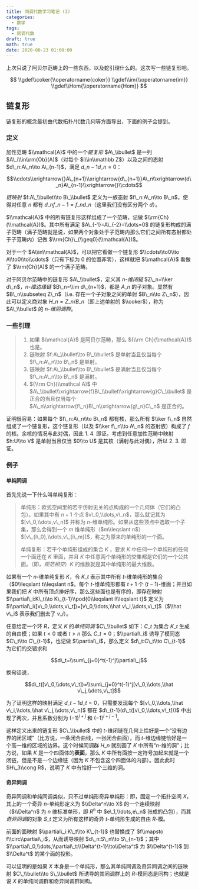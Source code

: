 ```yaml
---
title: 同调代数学习笔记 (3)
categories:
  - 数学
tags:
  - 同调代数
draft: true
math: true
date: 2020-08-23 01:00:00
---
```


上次只说了阿贝尔范畴上的一些东西，以及蛇引理什么的。这次写一些链复形吧。

<!--more-->

$$
\\gdef\\coker{\\operatorname{coker}}
\\gdef\\im{\\operatorname{im}}
\\gdef\\Hom{\\operatorname{Hom}}
$$

## 链复形

链复形的概念最初由代数拓扑/代数几何等方面导出，下面的例子会提到。

### 定义

加性范畴 $\\mathcal{A}$ 中的一个*链复形* $A\_\\bullet$ 是一列 $A\_i\\in\\rm{Ob}(A)$（对每个 $i\\in\\mathbb Z$）以及之间的态射 $d\_n:A\_n\\to A\_{n-1}$，满足 $d\_{n-1}d\_n=0$：

$$\\cdots\\xrightarrow{}A\_{n+1}\\xrightarrow{d\_{n+1}}A\_n\\xrightarrow{d\_n}A\_{n-1}\\xrightarrow{}\\cdots$$

*链映射* $f:A\_\\bullet\\to B\_\\bullet$ 定义为一族态射 $f\_n:A\_n\\to B\_n$，使得对任意 $n$ 都有 $d\_nf\_{n-1}=f\_nd\_n$（这里我们没有区分两个 $d$）。

$\\mathcal{A}$ 中的所有链复形这样组成了一个范畴，记做 $\\rm{Ch}(\\mathcal{A})$。其中所有满足 $A\_{-1}=A\_{-2}=\\dots=0$ 的链复形构成的满子范畴（满子范畴就是说，如果两个对象处于子范畴内那么它们之间所有态射都处于子范畴内）记做 $\\rm{Ch}\_{\\geq0}(\\mathcal{A})$。

对于一个 $A\\in\\mathcal{A}$，可以把它看做一个链复形 $\\cdots\\to0\\to A\\to0\\to\\cdots$（只有下标为 $0$ 的位置非零），这样就把 $\\mathcal{A}$ 看做了 $\\rm{Ch}(A)$ 的一个满子范畴。

对于阿贝尔范畴中的链复形 $A\_\\bullet$，定义其 *$n$-维闭链* $Z\_n=\\ker d\_n$，*$n$-维边缘链* $B\_n=\\im d\_{n+1}$，都是 $A\_n$ 的子对象。显然有 $B\_n\\subseteq Z\_n$（i.e. 存在一个子对象之间的单射 $B\_n\\to Z\_n$），因此可以定义商对象 $H\_n=Z\_n/B\_n$（即上述单射的 $\\coker$），称为 $A\_\\bullet$ 的 *$n$-维同调群*。

### 一些引理

> 1. 如果 $\\mathcal{A}$ 是阿贝尔范畴，那么 ${\\rm Ch}(\\mathcal{A})$ 也是。
> 2. 链映射 $f:A\_\\bullet\\to B\_\\bullet$ 是单射当且仅当每个 $f\_n:A\_n\\to B\_n$ 是单射。
> 3. 链映射 $f:A\_\\bullet\\to B\_\\bullet$ 是满射当且仅当每个 $f\_n:A\_n\\to B\_n$ 是满射。
> 4. ${\\rm Ch}(\\mathcal A)$ 中 $A\_\\bullet\\xrightarrow{f}B\_\\bullet\\xrightarrow{g}C\_\\bullet$ 是正合的当且仅当每个 $A\_n\\xrightarrow{f\_n}B\_n\\xrightarrow{g\_n}C\_n$ 是正合的。

证明很容易：如果每个 $f\_n:A\_n\\to B\_n$ 都有核，那么所有 $\\ker f\_n$ 自然组成了一个链复形，这个链复形（以及 $\\ker f\_n\\to A\_n$ 的态射族）构成了 $f$ 的核。余核的情况与此对偶，因此 1. 4. 即证。考虑到任意加性范畴中映射 $h:U\\to V$ 是单射当且仅当 $0\\to U$ 是其核（满射与此对偶），所以 2. 3. 即证。

### 例子

#### 单纯同调

首先先说一下什么叫单纯复形：

> 单纯形：欧式空间里的若干仿射无关的点构成的一个几何体（它们的凸包）。如果其中有 $n+1$ 个点 $v\_0,\\dots,v\_n$，那么就记其为 $[v\_0,\\dots,v\_n]$ 并称为 $n$-维单纯形。如果从这些顶点中选取一个子集，那么会得到一个 $m$ 维单纯形（$m\\leqslant n$） $[v\_{i\_0},\\dots,v\_{i\_m}]$，称之为原来的单纯形的一个面。
>
> 单纯复形：若干个单纯形组成的集合 $K$ ，要求 $K$ 中任何一个单纯形的任何一个面还在 $K$ 里面，并且 $K$ 中任意两个单纯形的交集都是它们的一个公共面。（即，*规范相交*）$K$ 的维数就是其中单纯形的最大维数。

如果有一个 $n$-维单纯复形 $K$，令 $K\_t$ 表示其中所有 $t$-维单纯形的集合（$0\\leqslant t\\leqslant n$。每个 $t$-维单纯形都有 $t+1$ 个 $(t-1)$-维面；并且如果我们把 $K$ 中所有顶点排好序，那么这些面也是有序的，即存在映射 $\\partial\_i:K\_t\\to K\_{t-1}\\pod{0\\leqslant i\\leqslant t}$ 定义为 $\\partial\_i([v\_0,\\dots,v\_t])=[v\_0,\\dots,\\hat v\_i,\\dots,v\_t]$（$\\hat v\_i$ 表示我们删去了 $v\_i$）。

任意给定一个环 $R$，定义 $K$ 的*单纯同调* $C\_\\bullet$ 如下：$C\_t$ 为集合 $K\_t$ 生成的自由模；如果 $t<0$ 或者 $t>n$ 那么 $C\_t=0$；$\\partial\_i$ 诱导了模同态 $C\_t\\to C\_{t-1}$，也记做 $\\partial\_i$，那么定义 $d\_t:C\_t\\to C\_{t-1}$ 为它们的交错求和

$$d\_t=\\sum\_{j=0}^t(-1)^j\\partial\_j$$

换句话说，

$$d\_t([v\_0,\\dots,v\_t])=\\sum\_{j=0}^t(-1)^j[v\_0,\\dots,\\hat v\_j,\\dots,v\_t]$$

为了证明这样的映射满足 $d\_{t-1}d\_t=0$，只需要发现每个 $[v\_0,\\dots,\\hat v\_i,\\dots,\\hat v\_j,\\dots,v\_n]$ 都在 $d\_{t-1}(d\_t([v\_0,\\dots,v\_t]))$ 中出现了两次，并且系数分别为 $(-1)^{i+j}$ 和 $(-1)^{i+j-1}$。

这样定义出来的链复形 $C\_\\bullet$ 中的 $t$-维闭链在几何上恰好是一个“没有边界的闭区域”（比方说，一条闭合曲线，一张闭合曲面），而 $t$-维边缘链恰好是一个高一维的区域的边界。这个时候同调群 $H\_n$ 就刻画了 $K$ 中所有“$n$-维的洞”；比方说，如果 $K$ 是一个四面体的**表面**，那么 $K$ 中所有面按一定符号加起来就是一个闭链，但是不是一个边缘链（因为 $K$ 不包含这个四面体的内部）。因此此时 $H\_3\\cong R$，说明了 $K$ 中有恰好一个三维的洞。

#### 奇异同调

奇异同调和单纯同调类似，只不过单纯形奇异单纯形：即，固定一个拓扑空间 $X$，其上的一个奇异 $n$-单纯形定义为 $\\Delta^n\\to X$ 的一个连续映射（$\\Delta^n$ 为 $n$ 维标准单形，即 $R^n$ 中 $e\_1,\\dots,e\_n$ 张成的凸包），而其*奇异同调*的对象 $S\_t$ 定义为所有这样的奇异 $t$-单纯形生成的自由 $R$-模。

前面的面映射 $\\partial\_i:K\_t\\to K\_{t-1}$ 也替换成了 $f\\mapsto f\\circ\\partial\_i$，从而诱导映射 $d\_n:S\_n\\to S\_{n-1}$；其中 $\\partial\_0,\\dots,\\partial\_t:\\Delta^{t-1}\\to\\Delta^t$ 为 $\\Delta^{t-1}$ 到 $\\Delta^t$ 的某个面的投影。

可以证明的是如果 $X$ 本身是一个单纯形，那么其单纯同调及奇异同调之间的链映射 $C\_\\bullet\\to S\_\\bullet$ 所诱导的其同调群上的 $R$-模同态是同构；也就是说 $X$ 的单纯同调群和奇异同调群同构。
